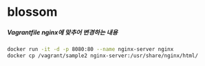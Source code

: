 # blossom

##### Vagrantfile nginx에 맞추어 변경하는 내용
```bash
docker run -it -d -p 8080:80 --name nginx-server nginx
docker cp /vagrant/sample2 nginx-server:/usr/share/nginx/html/
```